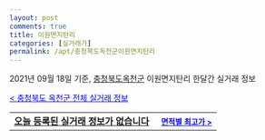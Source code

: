 ```yaml
---
layout: post
comments: true
title: 이원면지탄리
categories: [실거래가]
permalink: /apt/충청북도옥천군이원면지탄리
---
```


2021년 09월 18일 기준, <a href="/apt/충청북도옥천군">충청북도옥천군</a> 이원면지탄리 한달간 실거래 정보

<a style="color: blue;" href="/apt/충청북도옥천군">< 충청북도 옥천군 전체 실거래 정보</a>
<!---- start ---->
<table>
  <tr>
    <td colspan="4" style="font-weight: bold;"><a href="/apt/충청북도옥천군이원면지탄리{name_without_space}">오늘 등록된 실거래 정보가 없습니다</a> &nbsp;&nbsp;&nbsp; <a style="color: blue; font-size: smaller;" href="/apt/충청북도옥천군이원면지탄리{name_without_space}">면적별 최고가 ></a></td>
  </tr>
    
</table>
<!---- end ---->
    